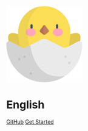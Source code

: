 ![logo](chick.png)

# English

[GitHub](https://github.com/MingxiaGuo/English)
[Get Started](#/./?id=英语5个语法层次)

